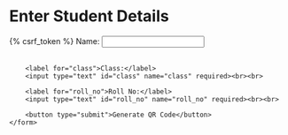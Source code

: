 <!DOCTYPE html>
<html lang="en">
<head>
    <meta charset="UTF-8">
    <meta name="viewport" content="width=device-width, initial-scale=1.0">
    <title>Home</title>
</head>
<body>
    <h1>Enter Student Details</h1>
    <form method="POST">
        {% csrf_token %}
        <label for="name">Name:</label>
        <input type="text" id="name" name="name" required><br><br>

        <label for="class">Class:</label>
        <input type="text" id="class" name="class" required><br><br>

        <label for="roll_no">Roll No:</label>
        <input type="text" id="roll_no" name="roll_no" required><br><br>

        <button type="submit">Generate QR Code</button>
    </form>
</body>
</html>
